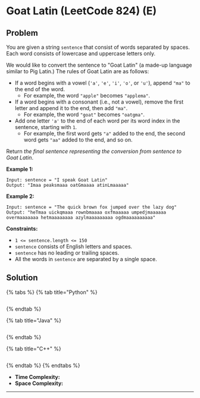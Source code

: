 # Goat Latin (LeetCode 824) (E)

## Problem

You are given a string `sentence` that consist of words separated by spaces. Each word consists of lowercase and uppercase letters only.

We would like to convert the sentence to "Goat Latin" (a made-up language similar to Pig Latin.) The rules of Goat Latin are as follows:

* If a word begins with a vowel (`'a'`, `'e'`, `'i'`, `'o'`, or `'u'`), append `"ma"` to the end of the word.
  * For example, the word `"apple"` becomes `"applema"`.
* If a word begins with a consonant (i.e., not a vowel), remove the first letter and append it to the end, then add `"ma"`.
  * For example, the word `"goat"` becomes `"oatgma"`.
* Add one letter `'a'` to the end of each word per its word index in the sentence, starting with `1`.
  * For example, the first word gets `"a"` added to the end, the second word gets `"aa"` added to the end, and so on.

Return _the final sentence representing the conversion from sentence to Goat Latin_.

&#x20;

**Example 1:**

```
Input: sentence = "I speak Goat Latin"
Output: "Imaa peaksmaaa oatGmaaaa atinLmaaaaa"
```

**Example 2:**

```
Input: sentence = "The quick brown fox jumped over the lazy dog"
Output: "heTmaa uickqmaaa rownbmaaaa oxfmaaaaa umpedjmaaaaaa overmaaaaaaa hetmaaaaaaaa azylmaaaaaaaaa ogdmaaaaaaaaaa"
```

&#x20;

**Constraints:**

* `1 <= sentence.length <= 150`
* `sentence` consists of English letters and spaces.
* `sentence` has no leading or trailing spaces.
* All the words in `sentence` are separated by a single space.



## Solution&#x20;

{% tabs %}
{% tab title="Python" %}
```python
```
{% endtab %}

{% tab title="Java" %}
```java
```
{% endtab %}

{% tab title="C++" %}
```cpp
```
{% endtab %}
{% endtabs %}

* **Time Complexity:**
* **Space Complexity:**

****
